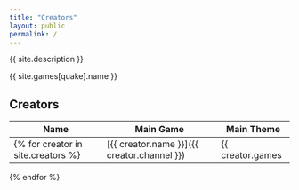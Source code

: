 ```yaml
---
title: "Creators"
layout: public
permalink: /
---
```


{{ site.description }}

{{ site.games[quake].name }}

## Creators

| Name | Main Game | Main Theme |
| --- | --- | --- |
{% for creator in site.creators %}| [{{ creator.name }}]({{ creator.channel }}) | {{ creator.games | first }} | {{ creator.themes }} |
{% endfor %}
